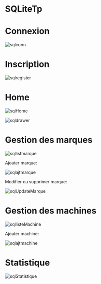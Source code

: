 # SQLiteTp
 
# Connexion


![sqlconn](https://github.com/safiyadaoudi01/SQLiteTp/assets/120654774/f70443f7-878f-4e84-820d-d8b7d3047535)


# Inscription 

![sqlregister](https://github.com/safiyadaoudi01/SQLiteTp/assets/120654774/116b6552-6f0a-453c-bc3b-4f6b9f363768)


# Home

![sqlHome](https://github.com/safiyadaoudi01/SQLiteTp/assets/120654774/7b156283-d902-45e1-a0b6-0b2fcb735ba4)


![sqldrawer](https://github.com/safiyadaoudi01/SQLiteTp/assets/120654774/52e41fc4-15d5-4d8f-9dd2-12f1244709c4)


# Gestion des marques

![sqllistmarque](https://github.com/safiyadaoudi01/SQLiteTp/assets/120654774/0feba26e-9a3c-4a70-9a2f-defeed3a4330)

  Ajouter marque:

  
![sqlajtmarque](https://github.com/safiyadaoudi01/SQLiteTp/assets/120654774/6b32d311-3bf0-479d-ab24-df16bfea274e)

 Modifier ou supprimer marque:

 ![sqlUpdateMarque](https://github.com/safiyadaoudi01/SQLiteTp/assets/120654774/2e3a5b82-e3fc-4f0b-9fec-753be4055382)


# Gestion des machines


![sqllisteMachine](https://github.com/safiyadaoudi01/SQLiteTp/assets/120654774/e1a17dd0-6a45-4e86-9bf1-588f4831dbbf)


   Ajouter machine:


![sqlajtmachine](https://github.com/safiyadaoudi01/SQLiteTp/assets/120654774/41cb84f1-8fdc-4b89-bc2e-52e3ef70cf01)

  

   

# Statistique


![sqlStatistique](https://github.com/safiyadaoudi01/SQLiteTp/assets/120654774/69dc5e02-c1c7-4e07-9de8-6246aae7ce5b)
